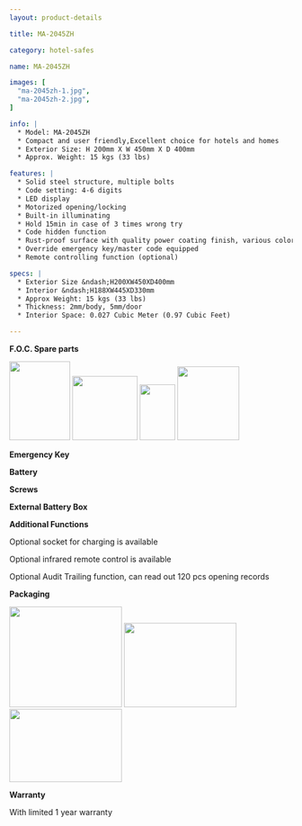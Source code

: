 ```yaml
---
layout: product-details

title: MA-2045ZH

category: hotel-safes

name: MA-2045ZH

images: [
  "ma-2045zh-1.jpg",
  "ma-2045zh-2.jpg",
]

info: |
  * Model: MA-2045ZH
  * Compact and user friendly,Excellent choice for hotels and homes
  * Exterior Size: H 200mm X W 450mm X D 400mm
  * Approx. Weight: 15 kgs (33 lbs)

features: |
  * Solid steel structure, multiple bolts
  * Code setting: 4-6 digits
  * LED display
  * Motorized opening/locking
  * Built-in illuminating
  * Hold 15min in case of 3 times wrong try
  * Code hidden function
  * Rust-proof surface with quality power coating finish, various colors available
  * Override emergency key/master code equipped
  * Remote controlling function (optional)

specs: |
  * Exterior Size &ndash;H200XW450XD400mm
  * Interior &ndash;H188XW445XD330mm
  * Approx Weight: 15 kgs (33 lbs)
  * Thickness: 2mm/body, 5mm/door
  * Interior Space: 0.027 Cubic Meter (0.97 Cubic Feet)

---
```


**F.O.C. Spare parts**

<img alt="" src="{IMAGE_CDN}/ma-2045zh-3.jpg" style="width: 108px; height: 140px;" />

<img alt="" src="{IMAGE_CDN}/ma-2045zh-4.jpg" style="width: 116px; height: 114px;" />

<img alt="" src="{IMAGE_CDN}/ma-2045zh-5.jpg" style="width: 63px; height: 99px;" />

<img alt="" src="{IMAGE_CDN}/ma-2045zh-6.jpg" style="width: 110px; height: 131px;" />

**Emergency Key**

**Battery**

**Screws**

**External Battery Box**

**Additional Functions**

Optional socket for charging is available

Optional infrared remote control is available

Optional Audit Trailing function, can read out 120 pcs opening records

**Packaging**

<img alt="" src="{IMAGE_CDN}/ma-2045zh-7.jpg" style="width: 200px; height: 179px;" />

<img alt="" src="{IMAGE_CDN}/ma-2045zh-8.jpg" style="width: 200px; height: 150px;" />

<img alt="" src="{IMAGE_CDN}/ma-2045zh-9.jpg" style="width: 200px; height: 130px;" />

**Warranty**

With limited 1 year warranty


